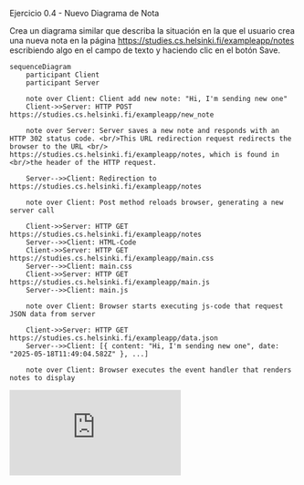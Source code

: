 Ejercicio 0.4 - Nuevo Diagrama de Nota

Crea un diagrama similar que describa la situación en la que el usuario crea una nueva nota en la página https://studies.cs.helsinki.fi/exampleapp/notes escribiendo algo en el campo de texto y haciendo clic en el botón Save.


    sequenceDiagram
        participant Client
        participant Server

        note over Client: Client add new note: "Hi, I'm sending new one"
        Client->>Server: HTTP POST https://studies.cs.helsinki.fi/exampleapp/new_note

        note over Server: Server saves a new note and responds with an HTTP 302 status code. <br/>This URL redirection request redirects the browser to the URL <br/> https://studies.cs.helsinki.fi/exampleapp/notes, which is found in <br/>the header of the HTTP request.

        Server-->>Client: Redirection to https://studies.cs.helsinki.fi/exampleapp/notes
        
        note over Client: Post method reloads browser, generating a new server call

        Client->>Server: HTTP GET https://studies.cs.helsinki.fi/exampleapp/notes
        Server-->>Client: HTML-Code
        Client->>Server: HTTP GET https://studies.cs.helsinki.fi/exampleapp/main.css
        Server-->>Client: main.css
        Client->>Server: HTTP GET https://studies.cs.helsinki.fi/exampleapp/main.js
        Server-->>Client: main.js

        note over Client: Browser starts executing js-code that request JSON data from server

        Client->>Server: HTTP GET https://studies.cs.helsinki.fi/exampleapp/data.json
        Server-->>Client: [{ content: "Hi, I'm sending new one", date: "2025-05-18T11:49:04.582Z" }, ...]

        note over Client: Browser executes the event handler that renders notes to display

![](https://github.com/AlbertGEscribano/Full-Stack-Open/blob/720d147e426c5807fbd658c8a7c815dae9086b47/part0/Ejercicio%200.4%20-%20New%20Note%20.md)